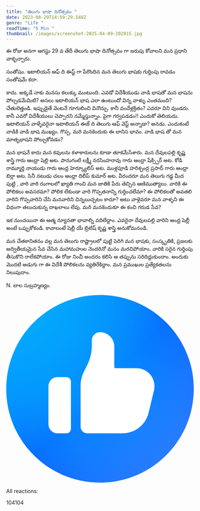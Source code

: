 ```yaml
---
title: "తెలుగు భాషా దినోత్సవం "
date: 2023-08-29T14:59:29.548Z
genre: "Life "
readTime: "5 Min "
thumbnail: /images/screenshot-2025-04-09-202915.jpg
---
```

<!--StartFragment-->

ఈ రోజు అనగా ఆగస్టు 29 వ తేదీ తెలుగు భాషా దినోత్సవం గా జరుపు కోవాలని మన ప్రధాని వాకృచ్చారు.

సంతోషం. ఇటాలియన్ ఆఫ్ ది ఈస్ట్ గా పేరొందిన మన తెలుగు భాషకు గుర్తింపు రావడం సంతోషమే కదా.

కాదు. అక్కడే నాకు మనసు కలుక్కు మంటుంది. ఎవడో విదేశీయుడు వాడి భాషతో మన భాషను పోల్చడమేమిటి? అసలు ఇటాలియన్ భాష ఎలా ఉంటుందో విన్న వాళ్ళు ఎంతమంది? చేతులెత్తండి. ఇప్పుడైతే వెంటనే గూగులించి వినొచ్చు. కానీ వందేళ్లక్రితం? ఎవరూ విని వుండరు. కానీ ఎవరో విదేశీయులు చెప్పారని నమ్మేస్తున్నాం. పైగా గర్వపడడం!! ఎందుకో తెలియదు. ఇటాలియన్ వాళ్ళేవరైనా ఇటాలియన్ ఈజ్ ది తెలుగు ఆఫ్ వెస్ట్ అన్నాడా? అనడు. ఎందుకంటే వాడికి వాడి భాష ముఖ్యం. గొప్ప. మరి మనకెందుకు ఈ బానిస భావం. వాడి భాష తో మన మాతృభాషని పోల్చుకోవడం?

మన భాషనే కాదు మన కవులను కళాకారులను కూడా తూకమేసేశారు. మన దేవులపల్లి కృష్ణ శాస్త్రి గారు ఆంధ్రా షెల్లి అట. పానుగంటి లక్ష్మీ నరసింహరావు గారు ఆంధ్రా షేక్స్పిర్ అట. కోడి రామ్మూర్తి నాయుడు గారు ఆంధ్ర హెర్క్యూలిస్ అట. ముళ్లపూడి హరిశ్చంద్ర ప్రసాద్ గారు ఆంధ్రా బిర్లా అట. సినీ నటుడు చలం ఆంధ్రా దిలీప్ కుమార్ అట. వీరందరూ మన తెలుగు గడ్డ మీద పుట్టి , వారి వారి రంగాలలో ఖ్యాతి గాంచి మన జాతికి పేరు తెచ్చిన ఆణిముత్యాలు. వారికి ఈ పోలికలు అవసరమా? పోలిక లేకుండా వారి గొప్పతనాన్ని గుర్తించలేమా? ఈ పోలికలతో అవతలి వారిని గొప్పవారిని చేసి మనవారిని చిన్నబుచ్చటం కాదూ? అటు వాళ్లెవరూ మన వాళ్ళని ఈ విధంగా తలుచుకున్న దాఖలాలు లేవు. మరి మనకెందుకూ ఈ కంచి గరుడ సేవ?

ఇక నుంచయినా ఈ ఆత్మ న్యూనతా భావాల్ని వదిలేద్దాం. ఎవరైనా దేవులపల్లి వారిని ఆంధ్ర షెల్లీ అంటే ఒప్పుకోకండి. కావాలంటే షెల్లీ యే బ్రిటిష్ కృష్ణ శాస్త్రి అనుకోమనండి.

మన చేతకానితనం వల్ల మన తెలుగు రాష్ట్రాలలో పుట్టి పెరిగి మన భాషకు, సంస్కృతికి, ప్రజలకు అద్వితీయమైన సేవ చేసిన మహామహుల నెందరినో మనం మరచిపోయాం. వారికి సరైన గుర్తింపు తీసుకొని రాలేకపోయాం. ఈ రోజు నించీ అందరం కలిసి ఆ తప్పును సరిదిద్దుకుందాం. అందుకు మొదటి అడుగు గా ఈ విదేశీ పోలికలను వ్యతిరేకిద్దాం. మన ప్రముఖుల ప్రత్యేకతలను నిలుపుదాం.

N. బాల సుబ్రహ్మణ్యం.

![](<data:image/svg+xml,%3Csvg fill='none' xmlns='http://www.w3.org/2000/svg' viewBox='0 0 16 16'%3E%3Cpath d='M16.0001 7.9996c0 4.418-3.5815 7.9996-7.9995 7.9996S.001 12.4176.001 7.9996 3.5825 0 8.0006 0C12.4186 0 16 3.5815 16 7.9996Z' fill='url(%23paint0_linear_15251_63610)'/%3E%3Cpath d='M16.0001 7.9996c0 4.418-3.5815 7.9996-7.9995 7.9996S.001 12.4176.001 7.9996 3.5825 0 8.0006 0C12.4186 0 16 3.5815 16 7.9996Z' fill='url(%23paint1_radial_15251_63610)'/%3E%3Cpath d='M16.0001 7.9996c0 4.418-3.5815 7.9996-7.9995 7.9996S.001 12.4176.001 7.9996 3.5825 0 8.0006 0C12.4186 0 16 3.5815 16 7.9996Z' fill='url(%23paint2_radial_15251_63610)' fill-opacity='.5'/%3E%3Cpath d='M7.3014 3.8662a.6974.6974 0 0 1 .6974-.6977c.6742 0 1.2207.5465 1.2207 1.2206v1.7464a.101.101 0 0 0 .101.101h1.7953c.992 0 1.7232.9273 1.4917 1.892l-.4572 1.9047a2.301 2.301 0 0 1-2.2374 1.764H6.9185a.5752.5752 0 0 1-.5752-.5752V7.7384c0-.4168.097-.8278.2834-1.2005l.2856-.5712a3.6878 3.6878 0 0 0 .3893-1.6509l-.0002-.4496ZM4.367 7a.767.767 0 0 0-.7669.767v3.2598a.767.767 0 0 0 .767.767h.767a.3835.3835 0 0 0 .3835-.3835V7.3835A.3835.3835 0 0 0 5.134 7h-.767Z' fill='%23fff'/%3E%3Cdefs%3E%3CradialGradient id='paint1_radial_15251_63610' cx='0' cy='0' r='1' gradientUnits='userSpaceOnUse' gradientTransform='rotate(90 .0005 8) scale(7.99958)'%3E%3Cstop offset='.5618' stop-color='%230866FF' stop-opacity='0'/%3E%3Cstop offset='1' stop-color='%230866FF' stop-opacity='.1'/%3E%3C/radialGradient%3E%3CradialGradient id='paint2_radial_15251_63610' cx='0' cy='0' r='1' gradientUnits='userSpaceOnUse' gradientTransform='rotate(45 -4.5257 10.9237) scale(10.1818)'%3E%3Cstop offset='.3143' stop-color='%2302ADFC'/%3E%3Cstop offset='1' stop-color='%2302ADFC' stop-opacity='0'/%3E%3C/radialGradient%3E%3ClinearGradient id='paint0_linear_15251_63610' x1='2.3989' y1='2.3999' x2='13.5983' y2='13.5993' gradientUnits='userSpaceOnUse'%3E%3Cstop stop-color='%2302ADFC'/%3E%3Cstop offset='.5' stop-color='%230866FF'/%3E%3Cstop offset='1' stop-color='%232B7EFF'/%3E%3C/linearGradient%3E%3C/defs%3E%3C/svg%3E>)

All reactions:

104104



<!--EndFragment-->